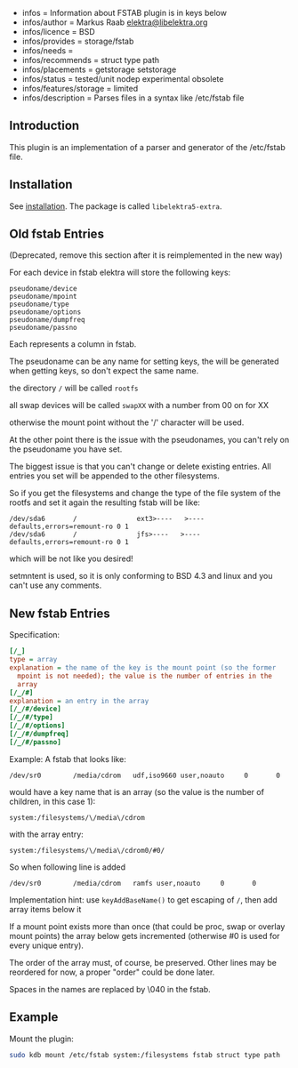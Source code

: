 - infos = Information about FSTAB plugin is in keys below
- infos/author = Markus Raab <elektra@libelektra.org>
- infos/licence = BSD
- infos/provides = storage/fstab
- infos/needs =
- infos/recommends = struct type path
- infos/placements = getstorage setstorage
- infos/status = tested/unit nodep experimental obsolete
- infos/features/storage = limited
- infos/description = Parses files in a syntax like /etc/fstab file

## Introduction

This plugin is an implementation of a parser and generator of the /etc/fstab file.

## Installation

See [installation](/doc/INSTALL.md).
The package is called `libelektra5-extra`.

## Old fstab Entries

(Deprecated, remove this section after it is reimplemented in the new way)

For each device in fstab elektra will store the following keys:

```
pseudoname/device
pseudoname/mpoint
pseudoname/type
pseudoname/options
pseudoname/dumpfreq
pseudoname/passno
```

Each represents a column in fstab.

The pseudoname can be any name for setting keys,
the will be generated when getting keys, so don't
expect the same name.

the directory `/` will be called `rootfs`

all swap devices will be called `swapXX` with a number from 00 on for XX

otherwise the mount point without the '/' character will be used.

At the other point there is the issue with the pseudonames,
you can't rely on the pseudoname you have set.

The biggest issue is that you can't change or delete existing
entries. All entries you set will be appended to the other filesystems.

So if you get the filesystems and change the type of the file system
of the rootfs and set it again the resulting fstab will be like:

```
/dev/sda6       /               ext3>----   >----defaults,errors=remount-ro 0 1
/dev/sda6       /               jfs>----   >----defaults,errors=remount-ro 0 1
```

which will be not like you desired!

setmntent is used, so it is only conforming to BSD 4.3 and linux and you
can't use any comments.

## New fstab Entries

Specification:

```ini
[/_]
type = array
explanation = the name of the key is the mount point (so the former
  mpoint is not needed); the value is the number of entries in the
  array
[/_/#]
explanation = an entry in the array
[/_/#/device]
[/_/#/type]
[/_/#/options]
[/_/#/dumpfreq]
[/_/#/passno]
```

Example: A fstab that looks like:

```
/dev/sr0        /media/cdrom   udf,iso9660 user,noauto     0       0
```

would have a key name that is an array (so the value is the number of
children, in this case 1):

```
system:/filesystems/\/media\/cdrom
```

with the array entry:

```
system:/filesystems/\/media\/cdrom0/#0/
```

So when following line is added

```
/dev/sr0        /media/cdrom   ramfs user,noauto     0       0
```

Implementation hint: use `keyAddBaseName()` to get escaping of `/`, then
add array items below it

If a mount point exists more than once (that could be proc, swap or
overlay mount points) the array below gets incremented (otherwise #0 is
used for every unique entry).

The order of the array must, of course, be preserved. Other lines may
be reordered for now, a proper "order" could be done later.

Spaces in the names are replaced by \040 in the fstab.

## Example

Mount the plugin:

```sh
sudo kdb mount /etc/fstab system:/filesystems fstab struct type path
```
